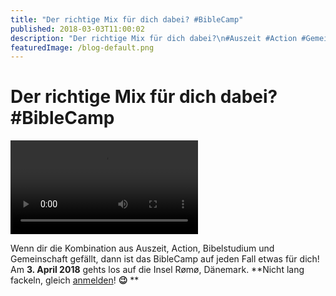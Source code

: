 ```yaml
---
title: "Der richtige Mix für dich dabei? #BibleCamp"
published: 2018-03-03T11:00:02
description: "Der richtige Mix für dich dabei?\n#Auszeit #Action #Gemeinschaft #BibleCamp\n\n#meinEC #wirsindderNordbund"
featuredImage: /blog-default.png
---
```


# Der richtige Mix für dich dabei? #BibleCamp



<video autoplay="1" preload="metadata" controls="controls"><source type="video/mp4" src="/old/BibleCamp-2018-Trailer-.mp4"><a href="/old/BibleCamp-2018-Trailer-.mp4">https://www.ec-nordbund.de/wp-content/uploads/BibleCamp-2018-Trailer-.mp4</a></video>

 
Wenn dir die Kombination aus Auszeit, Action, Bibelstudium und Gemeinschaft gefällt, dann ist das BibleCamp auf jeden Fall etwas für dich! 
Am **3. April 2018** gehts los auf die Insel Rømø, Dänemark.
**Nicht lang fackeln, gleich <a href="/veranstaltung/32/biblecamp/#anmeldung">anmelden</a>! **😉** 
**